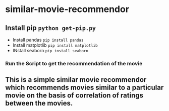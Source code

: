 # similar-movie-recommendor

## Install pip ```python get-pip.py```
* Install pandas ```pip install pandas```
* Install matplotlib ```pip install matplotlib```
* INstall seaborn ```pip install seaborn```

### Run the Script to get the recommendation of the movie

## This is a simple similar movie recommendor which recommends movies similar to a particular movie on the basis of correlation of ratings between the movies.
